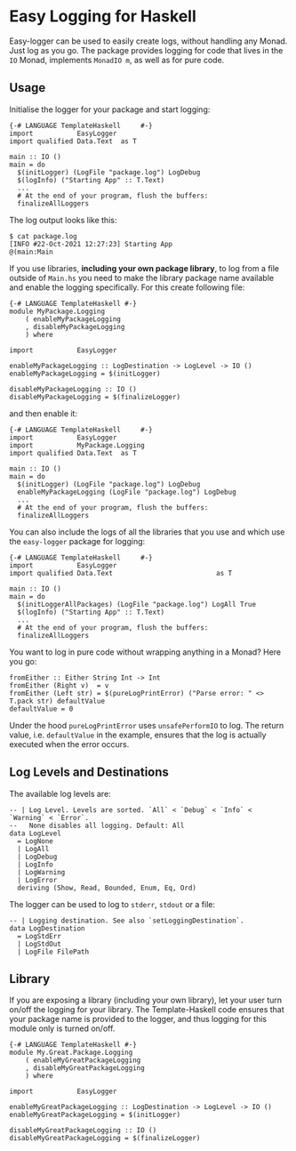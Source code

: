 # Easy Logging for Haskell

Easy-logger can be used to easily create logs, without handling any Monad. Just log as you go. The
package provides logging for code that lives in the `IO` Monad, implements `MonadIO m`, as well as
for pure code.

## Usage

Initialise the logger for your package and start logging:

    {-# LANGUAGE TemplateHaskell     #-}
    import           EasyLogger
    import qualified Data.Text  as T

    main :: IO ()
    main = do
      $(initLogger) (LogFile "package.log") LogDebug
      $(logInfo) ("Starting App" :: T.Text)
      ...
      # At the end of your program, flush the buffers:
      finalizeAllLoggers

The log output looks like this:

    $ cat package.log
    [INFO #22-Oct-2021 12:27:23] Starting App                           @(main:Main


If you use libraries, **including your own package library**, to log from a file outside of
`Main.hs` you need to make the library package name available and enable the logging specifically. For this create following file:

    {-# LANGUAGE TemplateHaskell #-}
    module MyPackage.Logging
        ( enableMyPackageLogging
        , disableMyPackageLogging
        ) where

    import           EasyLogger

    enableMyPackageLogging :: LogDestination -> LogLevel -> IO ()
    enableMyPackageLogging = $(initLogger)

    disableMyPackageLogging :: IO ()
    disableMyPackageLogging = $(finalizeLogger)

and then enable it:

    {-# LANGUAGE TemplateHaskell     #-}
    import           EasyLogger
    import           MyPackage.Logging
    import qualified Data.Text  as T

    main :: IO ()
    main = do
      $(initLogger) (LogFile "package.log") LogDebug
      enableMyPackageLogging (LogFile "package.log") LogDebug
      ...
      # At the end of your program, flush the buffers:
      finalizeAllLoggers


You can also include the logs of all the libraries that you use and which use the `easy-logger`
package for logging:

    {-# LANGUAGE TemplateHaskell     #-}
    import           EasyLogger
    import qualified Data.Text                          as T

    main :: IO ()
    main = do
      $(initLoggerAllPackages) (LogFile "package.log") LogAll True
      $(logInfo) ("Starting App" :: T.Text)
      ...
      # At the end of your program, flush the buffers:
      finalizeAllLoggers

You want to log in pure code without wrapping anything in a Monad? Here you go:

    fromEither :: Either String Int -> Int
    fromEither (Right v)  = v
    fromEither (Left str) = $(pureLogPrintError) ("Parse error: " <> T.pack str) defaultValue
    defaultValue = 0

Under the hood `pureLogPrintError` uses `unsafePerformIO` to log. The return value, i.e.
`defaultValue` in the example, ensures that the log is actually executed when the error occurs.

## Log Levels and Destinations

The available log levels are:

    -- | Log Level. Levels are sorted. `All` < `Debug` < `Info` < `Warning` < `Error`.
    --   None disables all logging. Default: All
    data LogLevel
      = LogNone
      | LogAll
      | LogDebug
      | LogInfo
      | LogWarning
      | LogError
      deriving (Show, Read, Bounded, Enum, Eq, Ord)

The logger can be used to log to `stderr`, `stdout` or a file:

    -- | Logging destination. See also `setLoggingDestination`.
    data LogDestination
      = LogStdErr
      | LogStdOut
      | LogFile FilePath


## Library

If you are exposing a library (including your own library), let your user turn on/off the logging
for your library. The Template-Haskell code ensures that your package name is provided to the
logger, and thus logging for this module only is turned on/off.


    {-# LANGUAGE TemplateHaskell #-}
    module My.Great.Package.Logging
        ( enableMyGreatPackageLogging
        , disableMyGreatPackageLogging
        ) where

    import           EasyLogger

    enableMyGreatPackageLogging :: LogDestination -> LogLevel -> IO ()
    enableMyGreatPackageLogging = $(initLogger)

    disableMyGreatPackageLogging :: IO ()
    disableMyGreatPackageLogging = $(finalizeLogger)


